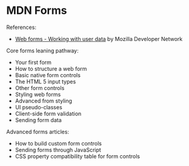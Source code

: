 # MDN Forms

References:
- [Web forms - Working with user data](https://developer.mozilla.org/en-US/docs/Learn/Forms) by Mozilla Developer Network

Core forms leaning pathway:
- Your first form
- How to structure a web form
- Basic native form controls
- The HTML 5 input types
- Other form controls
- Styling web forms
- Advanced from styling
- UI pseudo-classes
- Client-side form validation
- Sending form data

Advanced forms articles:
- How to build custom form controls
- Sending forms through JavaScript
- CSS property compatibility table for form controls
